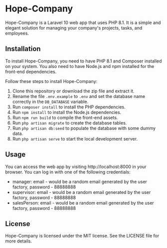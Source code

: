 # Hope-Company

Hope-Company is a Laravel 10 web app that uses PHP 8.1. It is a simple and elegant solution for managing your company's projects, tasks, and employees.

## Installation

To install Hope-Company, you need to have PHP 8.1 and Composer installed on your system. You also need to have Node.js and npm installed for the front-end dependencies.

Follow these steps to install Hope-Company:

1. Clone this repository or download the zip file and extract it.
2. Rename the file `.env.example` to `.env` and set the database name correctly in the `DB_DATABASE` variable.
3. Run `composer install` to install the PHP dependencies.
4. Run `npm install` to install the Node.js dependencies.
5. Run `npm run build` to compile the front-end assets.
6. Run `php artisan migrate` to create the database tables.
7. Run `php artisan db:seed` to populate the database with some dummy data.
8. Run `php artisan serve` to start the local development server.

## Usage

You can access the web app by visiting http://localhost:8000 in your browser. You can log in with one of the following credentials:

- manager: email - would be a random email generated by the user factory, password - 88888888
- supervisor: email - would be a random email generated by the user factory, password - 88888888
- salesPerson: email - would be a random email generated by the user factory, password - 88888888

[//]: # (As an admin, you can create, edit, and delete projects, tasks, and employees. You can also assign tasks to employees and track their progress.)

[//]: # ()
[//]: # (As a manager, you can create, edit, and delete tasks for your own projects. You can also assign tasks to employees and track their progress.)

[//]: # ()
[//]: # (As an employee, you can view and update your own tasks. You can also mark them as completed or incomplete.)

## License

Hope-Company is licensed under the MIT license. See the LICENSE file for more details.
